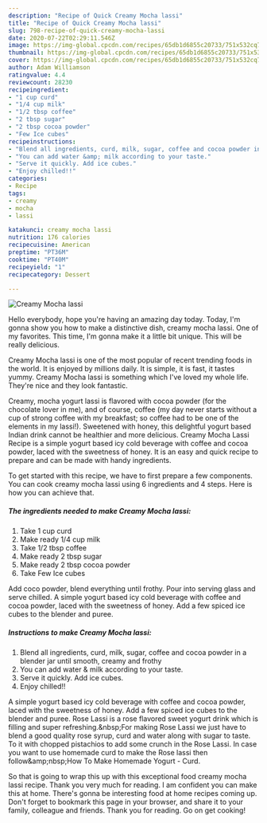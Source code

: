 ```yaml
---
description: "Recipe of Quick Creamy Mocha lassi"
title: "Recipe of Quick Creamy Mocha lassi"
slug: 798-recipe-of-quick-creamy-mocha-lassi
date: 2020-07-22T02:29:11.546Z
image: https://img-global.cpcdn.com/recipes/65db1d6855c20733/751x532cq70/creamy-mocha-lassi-recipe-main-photo.jpg
thumbnail: https://img-global.cpcdn.com/recipes/65db1d6855c20733/751x532cq70/creamy-mocha-lassi-recipe-main-photo.jpg
cover: https://img-global.cpcdn.com/recipes/65db1d6855c20733/751x532cq70/creamy-mocha-lassi-recipe-main-photo.jpg
author: Adam Williamson
ratingvalue: 4.4
reviewcount: 28230
recipeingredient:
- "1 cup curd"
- "1/4 cup milk"
- "1/2 tbsp coffee"
- "2 tbsp sugar"
- "2 tbsp cocoa powder"
- "Few Ice cubes"
recipeinstructions:
- "Blend all ingredients, curd, milk, sugar, coffee and cocoa powder in a blender jar until smooth, creamy and frothy"
- "You can add water &amp; milk according to your taste."
- "Serve it quickly. Add ice cubes."
- "Enjoy chilled!!"
categories:
- Recipe
tags:
- creamy
- mocha
- lassi

katakunci: creamy mocha lassi 
nutrition: 176 calories
recipecuisine: American
preptime: "PT36M"
cooktime: "PT40M"
recipeyield: "1"
recipecategory: Dessert

---
```



![Creamy Mocha lassi](https://img-global.cpcdn.com/recipes/65db1d6855c20733/751x532cq70/creamy-mocha-lassi-recipe-main-photo.jpg)

Hello everybody, hope you're having an amazing day today. Today, I'm gonna show you how to make a distinctive dish, creamy mocha lassi. One of my favorites. This time, I'm gonna make it a little bit unique. This will be really delicious.

Creamy Mocha lassi is one of the most popular of recent trending foods in the world. It is enjoyed by millions daily. It is simple, it is fast, it tastes yummy. Creamy Mocha lassi is something which I've loved my whole life. They're nice and they look fantastic.

Creamy, mocha yogurt lassi is flavored with cocoa powder (for the chocolate lover in me), and of course, coffee (my day never starts without a cup of strong coffee with my breakfast; so coffee had to be one of the elements in my lassi!). Sweetened with honey, this delightful yogurt based Indian drink cannot be healthier and more delicious. Creamy Mocha Lassi Recipe is a simple yogurt based icy cold beverage with coffee and cocoa powder, laced with the sweetness of honey. It is an easy and quick recipe to prepare and can be made with handy ingredients.


To get started with this recipe, we have to first prepare a few components. You can cook creamy mocha lassi using 6 ingredients and 4 steps. Here is how you can achieve that.

<!--inarticleads1-->

##### The ingredients needed to make Creamy Mocha lassi:

1. Take 1 cup curd
1. Make ready 1/4 cup milk
1. Take 1/2 tbsp coffee
1. Make ready 2 tbsp sugar
1. Make ready 2 tbsp cocoa powder
1. Take Few Ice cubes


Add coco powder, blend everything until frothy. Pour into serving glass and serve chilled. A simple yogurt based icy cold beverage with coffee and cocoa powder, laced with the sweetness of honey. Add a few spiced ice cubes to the blender and puree. 

<!--inarticleads2-->

##### Instructions to make Creamy Mocha lassi:

1. Blend all ingredients, curd, milk, sugar, coffee and cocoa powder in a blender jar until smooth, creamy and frothy
1. You can add water &amp; milk according to your taste.
1. Serve it quickly. Add ice cubes.
1. Enjoy chilled!!


A simple yogurt based icy cold beverage with coffee and cocoa powder, laced with the sweetness of honey. Add a few spiced ice cubes to the blender and puree. Rose Lassi is a rose flavored sweet yogurt drink which is filling and super refreshing.&amp;nbsp;For making Rose Lassi we just have to blend a good quality rose syrup, curd and water along with sugar to taste. To it with chopped pistachios to add some crunch in the Rose Lassi. In case you want to use homemade curd to make the Rose lassi then follow&amp;amp;nbsp;How To Make Homemade Yogurt - Curd. 

So that is going to wrap this up with this exceptional food creamy mocha lassi recipe. Thank you very much for reading. I am confident you can make this at home. There's gonna be interesting food at home recipes coming up. Don't forget to bookmark this page in your browser, and share it to your family, colleague and friends. Thank you for reading. Go on get cooking!
